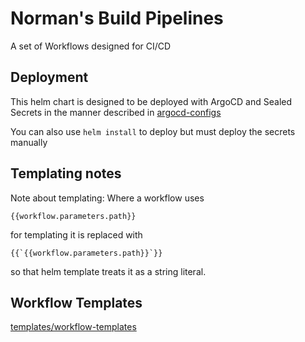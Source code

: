 # Norman's Build Pipelines
A set of Workflows designed for CI/CD

## Deployment
This helm chart is designed to be deployed with ArgoCD and Sealed Secrets in the manner described in [argocd-configs](https://github.com/frenoid/argocd-configs)


You can also use `helm install` to deploy but must deploy the secrets manually

## Templating notes
Note about templating: Where a workflow uses 
```gopl
{{workflow.parameters.path}}
```
 for templating it is replaced with
```gotpl
{{`{{workflow.parameters.path}}`}}
```
so that helm template treats it as a string literal.

## Workflow Templates
[templates/workflow-templates](./templates/workflow-templates/)